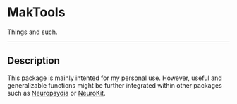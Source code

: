 # MakTools
Things and such.

---

## Description

This package is mainly intented for my personal use. However, useful and generalizable functions might be further integrated within other packages such as [Neuropsydia](https://github.com/neuropsychology/Neuropsydia.py) or [NeuroKit](https://github.com/neuropsychology/NeuroKit.py).


